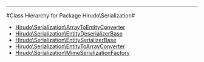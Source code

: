 - - -

#Class Hierarchy for Package Hirudo\Serialization#<ul>
<li><a href="https://github.com/JeyDotC/Hirudo-docs/blob/master/hirudo/serialization/arraytoentityconverter.html">Hirudo\Serialization\ArrayToEntityConverter</a></li>
<li><a href="https://github.com/JeyDotC/Hirudo-docs/blob/master/hirudo/serialization/entitydeserializerbase.html">Hirudo\Serialization\EntityDeserializerBase</a></li>
<li><a href="https://github.com/JeyDotC/Hirudo-docs/blob/master/hirudo/serialization/entityserializerbase.html">Hirudo\Serialization\EntitySerializerBase</a></li>
<li><a href="https://github.com/JeyDotC/Hirudo-docs/blob/master/hirudo/serialization/entitytoarrayconverter.html">Hirudo\Serialization\EntityToArrayConverter</a></li>
<li><a href="https://github.com/JeyDotC/Hirudo-docs/blob/master/hirudo/serialization/mimeserializationfactory.html">Hirudo\Serialization\MimeSerializationFactory</a></li>
</ul>
